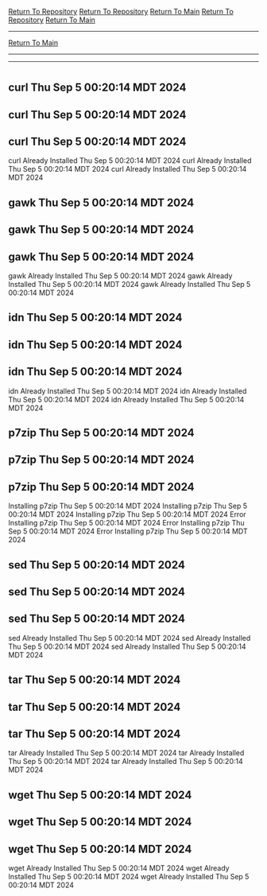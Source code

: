 [Return To Repository](https://github.com/DigitalWarrior/piholeparser/)
[Return To Repository](https://github.com/DigitalWarrior/piholeparser/)
[Return To Main](https://github.com/DigitalWarrior/piholeparser/blob/master/RecentRunLogs/Mainlog.md)
[Return To Repository](https://github.com/DigitalWarrior/piholeparser/)
[Return To Main](https://github.com/DigitalWarrior/piholeparser/blob/master/RecentRunLogs/Mainlog.md)
____________________________________
[Return To Main](https://github.com/DigitalWarrior/piholeparser/blob/master/RecentRunLogs/Mainlog.md)
____________________________________
____________________________________
# 
# 
# 
## curl Thu Sep  5 00:20:14 MDT 2024
## curl Thu Sep  5 00:20:14 MDT 2024
## curl Thu Sep  5 00:20:14 MDT 2024
curl Already Installed Thu Sep  5 00:20:14 MDT 2024
curl Already Installed Thu Sep  5 00:20:14 MDT 2024
curl Already Installed Thu Sep  5 00:20:14 MDT 2024
## gawk Thu Sep  5 00:20:14 MDT 2024
## gawk Thu Sep  5 00:20:14 MDT 2024
## gawk Thu Sep  5 00:20:14 MDT 2024
gawk Already Installed Thu Sep  5 00:20:14 MDT 2024
gawk Already Installed Thu Sep  5 00:20:14 MDT 2024
gawk Already Installed Thu Sep  5 00:20:14 MDT 2024
## idn Thu Sep  5 00:20:14 MDT 2024
## idn Thu Sep  5 00:20:14 MDT 2024
## idn Thu Sep  5 00:20:14 MDT 2024
idn Already Installed Thu Sep  5 00:20:14 MDT 2024
idn Already Installed Thu Sep  5 00:20:14 MDT 2024
idn Already Installed Thu Sep  5 00:20:14 MDT 2024
## p7zip Thu Sep  5 00:20:14 MDT 2024
## p7zip Thu Sep  5 00:20:14 MDT 2024
## p7zip Thu Sep  5 00:20:14 MDT 2024
Installing p7zip Thu Sep  5 00:20:14 MDT 2024
Installing p7zip Thu Sep  5 00:20:14 MDT 2024
Installing p7zip Thu Sep  5 00:20:14 MDT 2024
Error Installing p7zip Thu Sep  5 00:20:14 MDT 2024
Error Installing p7zip Thu Sep  5 00:20:14 MDT 2024
Error Installing p7zip Thu Sep  5 00:20:14 MDT 2024
## sed Thu Sep  5 00:20:14 MDT 2024
## sed Thu Sep  5 00:20:14 MDT 2024
## sed Thu Sep  5 00:20:14 MDT 2024
sed Already Installed Thu Sep  5 00:20:14 MDT 2024
sed Already Installed Thu Sep  5 00:20:14 MDT 2024
sed Already Installed Thu Sep  5 00:20:14 MDT 2024
## tar Thu Sep  5 00:20:14 MDT 2024
## tar Thu Sep  5 00:20:14 MDT 2024
## tar Thu Sep  5 00:20:14 MDT 2024
tar Already Installed Thu Sep  5 00:20:14 MDT 2024
tar Already Installed Thu Sep  5 00:20:14 MDT 2024
tar Already Installed Thu Sep  5 00:20:14 MDT 2024
## wget Thu Sep  5 00:20:14 MDT 2024
## wget Thu Sep  5 00:20:14 MDT 2024
## wget Thu Sep  5 00:20:14 MDT 2024
wget Already Installed Thu Sep  5 00:20:14 MDT 2024
wget Already Installed Thu Sep  5 00:20:14 MDT 2024
wget Already Installed Thu Sep  5 00:20:14 MDT 2024
